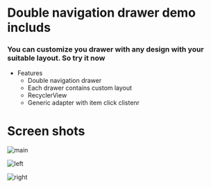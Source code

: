 # Double navigation drawer demo includs
### You can customize you drawer with any design with your suitable layout. So try it now
* Features
  * Double navigation drawer 
  * Each drawer contains custom layout
  * RecyclerView
  * Generic adapter with item click clistenr

# Screen shots
![main](https://user-images.githubusercontent.com/6915280/36160081-834605b8-110a-11e8-8cc3-a935061dbcb0.png)

![left](https://user-images.githubusercontent.com/6915280/36160108-99824d82-110a-11e8-9b40-c912e0a53183.png)

![right](https://user-images.githubusercontent.com/6915280/36160127-a1bc9ebc-110a-11e8-9961-d80a7de13c42.png)


